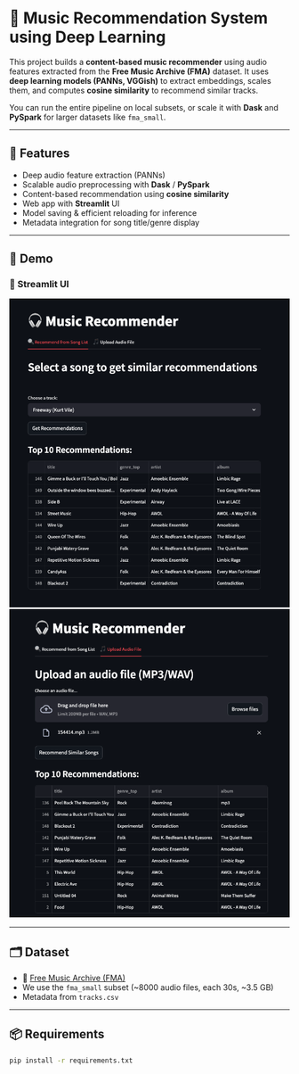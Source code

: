 # 🎵 Music Recommendation System using Deep Learning

This project builds a **content-based music recommender** using audio features extracted from the **Free Music Archive (FMA)** dataset. It uses **deep learning models (PANNs, VGGish)** to extract embeddings, scales them, and computes **cosine similarity** to recommend similar tracks.

You can run the entire pipeline on local subsets, or scale it with **Dask** and **PySpark** for larger datasets like `fma_small`.

---

## 🧠 Features

- Deep audio feature extraction (PANNs)
- Scalable audio preprocessing with **Dask** / **PySpark**
- Content-based recommendation using **cosine similarity**
- Web app with **Streamlit** UI
- Model saving & efficient reloading for inference
- Metadata integration for song title/genre display

---

## 🚀 Demo

### 🔎 Streamlit UI

<img src="assets/list.png" width="700"/>

<img src="assets/song.png" width="700"/>

---

## 🗂 Dataset

- 📁 [Free Music Archive (FMA)](https://github.com/mdeff/fma)
- We use the `fma_small` subset (~8000 audio files, each 30s, ~3.5 GB)
- Metadata from `tracks.csv`

---

## 📦 Requirements

```bash
pip install -r requirements.txt

